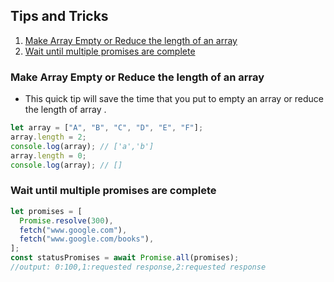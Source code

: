 ## Tips and Tricks

1. <a href='#1'> Make Array Empty or Reduce the length of an array</a>
2. <a href='#2'> Wait until multiple promises are complete</a>

### <p id='1'> Make Array Empty or Reduce the length of an array</p>

- This quick tip will save the time that you put to empty an array or reduce the length of array .

```javascript
let array = ["A", "B", "C", "D", "E", "F"];
array.length = 2;
console.log(array); // ['a','b']
array.length = 0;
console.log(array); // []
```

### <p id='2'> Wait until multiple promises are complete</p>

```javascript
let promises = [
  Promise.resolve(300),
  fetch("www.google.com"),
  fetch("www.google.com/books"),
];
const statusPromises = await Promise.all(promises);
//output: 0:100,1:requested response,2:requested response
```

